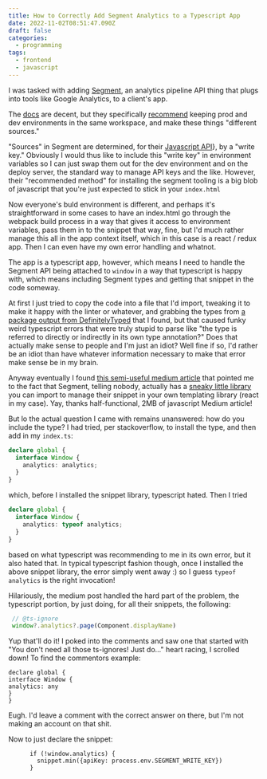 ```yaml
---
title: How to Correctly Add Segment Analytics to a Typescript App
date: 2022-11-02T08:51:47.090Z
draft: false
categories:
  - programming
tags:
  - frontend
  - javascript
---
```

I was tasked with adding [Segment](https://segment.com), an analytics pipeline API thing that plugs into tools like Google Analytics, to a client's app.


The [docs](https://segment.com/docs/connections/sources/catalog/libraries/website/javascript/quickstart/) are decent, but they specifically [recommend](https://segment.com/docs/segment-app/set-up-envs/) keeping prod and dev environments in the same workspace, and make these things "different sources." 

"Sources" in Segment are determined, for their [Javascript API](https://segment.com/docs/connections/sources/catalog/libraries/website/javascript/quickstart/)}, by a "write key." Obviously I would thus like to include this "write key" in environment variables so I can just swap them out for the dev environment and on the deploy server, the standard way to manage API keys and the like. However, their "recommended method" for installing the segment tooling is a big blob of javascript that you're just expected to stick in your `index.html`

Now everyone's buld environment is different, and perhaps it's straightforward in some cases to have an index.html go through the webpack build process in a way that gives it access to environment variables, pass them in to the snippet that way, fine, but I'd much rather manage this all in the app context itself, which in this case is a react / redux app. Then I can even have my own error handling and whatnot. 

The app is a typescript app, however, which means I need to handle the Segment API being attached to `window` in a way that typescript is happy with, which means including Segment types and getting that snippet in the code someway. 

At first I just tried to copy the code into a file that I'd import, tweaking it to make it happy with the linter or whatever, and grabbing the types from [a package output from DefinitelyTyped](https://www.npmjs.com/package/@types/segment-analytics) that I found, but that caused funky weird typescript errors that were truly stupid to parse like "the type is referred to directly or indirectly in its own type annotation?" Does that actually make sense to people and I'm just an idiot? Well fine if so, I'd rather be an idiot than have whatever information necessary to make that error make sense be in my brain.

Anyway eventually I found [this semi-useful medium article](https://javascript.plainenglish.io/add-segment-google-analytics-to-your-typescript-next-js-app-af9fc7cd83a9) that pointed me to the fact that Segment, telling nobody, actually has a [sneaky little library](https://www.npmjs.com/package/@segment/snippet) you can import to manage their snippet in your own templating library (react in my case). Yay, thanks half-functional, 2MB of javascript Medium article!

But lo the actual question I came with remains unanswered: how do you include the type? I had tried, per stackoverflow, to install the type, and then add in my `index.ts`: 

```typescript
declare global {
  interface Window {
    analytics: analytics;
  }
}
```

which, before I installed the snippet library, typescript hated. Then I tried

```typescript
declare global {
  interface Window {
    analytics: typeof analytics;
  }
}
```

based on what typescript was recommending to me in its own error, but it also hated that. In typical typescript fashion though, once I installed the above snippet library, the error simply went away :) so I guess `typeof analytics` is the right invocation!

Hilariously, the medium post handled the hard part of the problem, the typescript portion, by just doing, for all their snippets, the following:

```typescript
 // @ts-ignore
 window?.analytics?.page(Component.displayName)
```

Yup that'll do it! I poked into the comments and saw one that started with "You don't need all those ts-ignores! Just do..." heart racing, I scrolled down! To find the commentors example:

```
declare global {
interface Window {
analytics: any
}
}
```

Eugh. I'd leave a comment with the correct answer on there, but I'm not making an account on that shit.

Now to just declare the snippet: 

```
      if (!window.analytics) {
        snippet.min({apiKey: process.env.SEGMENT_WRITE_KEY})
      }
```

